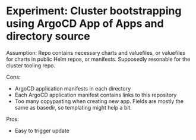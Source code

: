 # Experiment: Cluster bootstrapping using ArgoCD App of Apps and directory source

Assumption: Repo contains necessary charts and valuefiles, or valuefiles for charts in public Helm repos, or manifests.
Supposedly resonable for the cluster tooling repo.

Cons:

- ArgoCD application manifests in each directory
- Each ArgoCD application manifest contains links to this repository
- Too many copypasting when creating new app. Fields are mostly the same as basedir, so templating might help a bit.

Pros:

- Easy to trigger update
